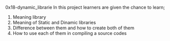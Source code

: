 0x18-dynamic_librarie
In this project learners are given the chance to learn;
1. Meaning library
2. Meaning of Static and Dinamic libraries
3. Difference between them and how to create both of them
4. How to use each of them in compiling a source codes
